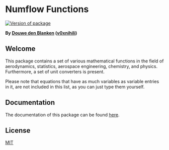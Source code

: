 # Numflow Functions

[![Version of package](https://badgen.net/npm/v/numflow-functions)](https://www.npmjs.com/package/numflow-functions)

<!-- [![contributions
welcome](https://img.shields.io/badge/contributions-welcome-brightgreen.svg?style=flat)](https://github.com/flw0/numflow-functions/issues)
[![Node version](https://img.shields.io/node/v/[numflow-functions].svg?style=flat)](http://nodejs.org/download/) -->

**By [Douwe den Blanken](https://nl.linkedin.com/in/douwedenblanken)
([v0xnihili](https://github.com/V0XNIHILI/))**

## Welcome

This package contains a set of various mathematical functions in the field of aerodynamics,
statistics, aerospace engineering, chemistry, and physics. Furthermore, a set of unit converters is present. 

Please note that equations that have as much variables as variable entries in it, are not included
in this list, as you can just type them yourself.

## Documentation

The documentation of this package can be found [here](https://flw0.github.io/numflow-functions/).

<!-- ## Size

Please see [BundlePhobia](https://bundlephobia.com/result?p=numflow-functions). -->

## License

[MIT](./LICENSE)